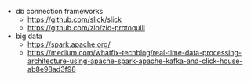 - db connection frameworks
  - https://github.com/slick/slick
  - https://github.com/zio/zio-protoquill
- big data
  - https://spark.apache.org/
  - https://medium.com/whatfix-techblog/real-time-data-processing-architecture-using-apache-spark-apache-kafka-and-click-house-ab8e98ad3f98
